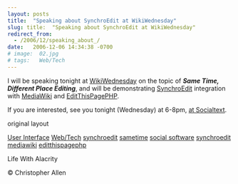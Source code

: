 ```yaml
---
layout: posts
title:  "Speaking about SynchroEdit at WikiWednesday"
slug: title:  "Speaking about SynchroEdit at WikiWednesday"
redirect_from:
  - /2006/12/speaking_about_/
date:   2006-12-06 14:34:38 -0700
# image:  02.jpg
# tags:   Web/Tech
---
```


	
I will be speaking tonight at [WikiWednesday](http://www.socialtext.net/wikiwed/index.cgi?wiki_wednesdays) on the topic of _**Same Time, Different Place Editing**_, and will be demonstrating [SynchroEdit](http://www.synchroedit.com) integration with [MediaWiki](http://www.mediawiki.com) and [EditThisPagePHP](http://www.editthispage.net).

If you are interested, see you tonight (Wednesday) at 6-8pm, [at Socialtext](http://maps.google.com/maps?oi=map&q=655+High+Street,+Palo+Alto,+CA).

original layout

[User Interface](/tags/user-interface/) [Web/Tech](/tags/web/tech/) [synchroedit](/tags/synchroedit/) [sametime](/tags/sametime/) [social software](/tags/social-software/) [synchroedit](/tags/synchroedit/) [mediawiki](/tags/mediawiki/) [editthispagephp](/tags/editthispagephp/)

Life With Alacrity

© Christopher Allen